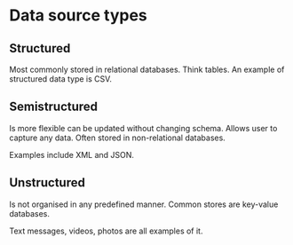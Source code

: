 # Data source types

## Structured

Most commonly stored in relational databases. Think tables. An example of structured data type is CSV.

## Semistructured

Is more flexible can be updated without changing schema. Allows user to capture any data. Often stored in non-relational databases. 

Examples include XML and JSON.

## Unstructured

Is not organised in any predefined manner. Common stores are key-value databases. 

Text messages, videos, photos are all examples of it.
